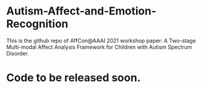 # Autism-Affect-and-Emotion-Recognition
This is the github repo of AffCon@AAAI 2021 workshop paper: A Two-stage Multi-modal Affect Analysis Framework for Children with Autism Spectrum Disorder.

# Code to be released soon. 
